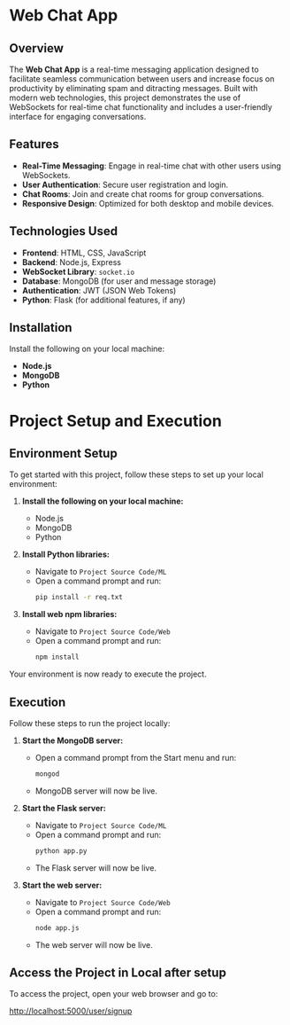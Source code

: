 # Web Chat App

## Overview

The **Web Chat App** is a real-time messaging application designed to facilitate seamless communication between users and increase focus on productivity by eliminating spam and ditracting messages. Built with modern web technologies, this project demonstrates the use of WebSockets for real-time chat functionality and includes a user-friendly interface for engaging conversations.

## Features

- **Real-Time Messaging**: Engage in real-time chat with other users using WebSockets.
- **User Authentication**: Secure user registration and login.
- **Chat Rooms**: Join and create chat rooms for group conversations.
- **Responsive Design**: Optimized for both desktop and mobile devices.

## Technologies Used

- **Frontend**: HTML, CSS, JavaScript
- **Backend**: Node.js, Express
- **WebSocket Library**: `socket.io`
- **Database**: MongoDB (for user and message storage)
- **Authentication**: JWT (JSON Web Tokens)
- **Python**: Flask (for additional features, if any)

## Installation

Install the following on your local machine:

- **Node.js**
- **MongoDB**
- **Python**

# Project Setup and Execution

## Environment Setup

To get started with this project, follow these steps to set up your local environment:

1. **Install the following on your local machine:**
   - Node.js
   - MongoDB
   - Python

2. **Install Python libraries:**
   - Navigate to `Project Source Code/ML`
   - Open a command prompt and run:
     ```bash
     pip install -r req.txt
     ```

3. **Install web npm libraries:**
   - Navigate to `Project Source Code/Web`
   - Open a command prompt and run:
     ```bash
     npm install
     ```

Your environment is now ready to execute the project.

## Execution

Follow these steps to run the project locally:

1. **Start the MongoDB server:**
   - Open a command prompt from the Start menu and run:
     ```bash
     mongod
     ```
   - MongoDB server will now be live.

2. **Start the Flask server:**
   - Navigate to `Project Source Code/ML`
   - Open a command prompt and run:
     ```bash
     python app.py
     ```
   - The Flask server will now be live.

3. **Start the web server:**
   - Navigate to `Project Source Code/Web`
   - Open a command prompt and run:
     ```bash
     node app.js
     ```
   - The web server will now be live.

## Access the Project in Local after setup

To access the project, open your web browser and go to:

[http://localhost:5000/user/signup](http://localhost:5000/user/signup)
